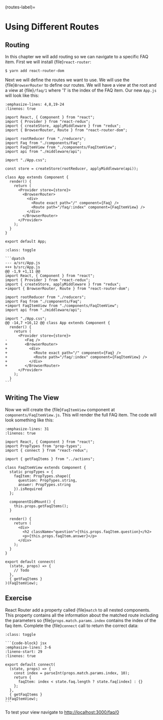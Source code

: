 (routes-label)=

# Using Different Routes

## Routing

In this chapter we will add routing so we can navigate to a specific FAQ item.
First we will install {file}`react-router`:

```console
$ yarn add react-router-dom
```

Next we will define the routes we want to use.
We will use the {file}`BrowserRouter` to define our routes.
We will have a view at the root and a view at {file}`/faq/1` where '1' is the index of the FAQ item.
Our new `App.js` will look like this:

```{code-block} jsx
:emphasize-lines: 4,8,19-24
:linenos: true

import React, { Component } from "react";
import { Provider } from "react-redux";
import { createStore, applyMiddleware } from "redux";
import { BrowserRouter, Route } from "react-router-dom";

import rootReducer from "./reducers";
import Faq from "./components/Faq";
import FaqItemView from "./components/FaqItemView";
import api from "./middleware/api";

import "./App.css";

const store = createStore(rootReducer, applyMiddleware(api));

class App extends Component {
  render() {
    return (
      <Provider store={store}>
        <BrowserRouter>
          <div>
            <Route exact path="/" component={Faq} />
            <Route path="/faq/:index" component={FaqItemView} />
          </div>
        </BrowserRouter>
      </Provider>
    );
  }
}

export default App;
```

````{admonition} Differences
:class: toggle

```dpatch
--- a/src/App.js
+++ b/src/App.js
@@ -1,9 +1,11 @@
import React, { Component } from "react";
import { Provider } from "react-redux";
import { createStore, applyMiddleware } from "redux";
+import { BrowserRouter, Route } from "react-router-dom";

import rootReducer from "./reducers";
import Faq from "./components/Faq";
+import FaqItemView from "./components/FaqItemView";
import api from "./middleware/api";

import "./App.css";
@@ -14,7 +16,12 @@ class App extends Component {
  render() {
    return (
      <Provider store={store}>
-        <Faq />
+        <BrowserRouter>
+          <div>
+            <Route exact path="/" component={Faq} />
+            <Route path="/faq/:index" component={FaqItemView} />
+          </div>
+        </BrowserRouter>
      </Provider>
    );
  }
```
````

## Writing The View

Now we will create the {file}`FaqItemView` component at `components/FaqItemView.js`.
This will render the full FAQ item.
The code will look something like this:

```{code-block} jsx
:emphasize-lines: 31
:linenos: true

import React, { Component } from "react";
import PropTypes from "prop-types";
import { connect } from "react-redux";

import { getFaqItems } from "../actions";

class FaqItemView extends Component {
  static propTypes = {
    faqItem: PropTypes.shape({
      question: PropTypes.string,
      answer: PropTypes.string
    }).isRequired
  };

  componentDidMount() {
    this.props.getFaqItems();
  }

  render() {
    return (
      <div>
        <h2 className="question">{this.props.faqItem.question}</h2>
        <p>{this.props.faqItem.answer}</p>
      </div>
    );
  }
}

export default connect(
  (state, props) => {
    // Todo
  },
  { getFaqItems }
)(FaqItemView);
```

## Exercise

React Router add a property called {file}`match` to all nested components.
This property contains all the information about the matched route including the parameters
so {file}`props.match.params.index` contains the index of the faq item.
Complete the {file}`connect` call to return the correct data:

````{admonition} Solution
:class: toggle

```{code-block} jsx
:emphasize-lines: 3-6
:lineno-start: 29
:linenos: true

export default connect(
  (state, props) => {
    const index = parseInt(props.match.params.index, 10);
    return {
      faqItem: index < state.faq.length ? state.faq[index] : {}
    };
  },
  { getFaqItems }
)(FaqItemView);
```
````

To test your view navigate to <http://localhost:3000/faq/0>
